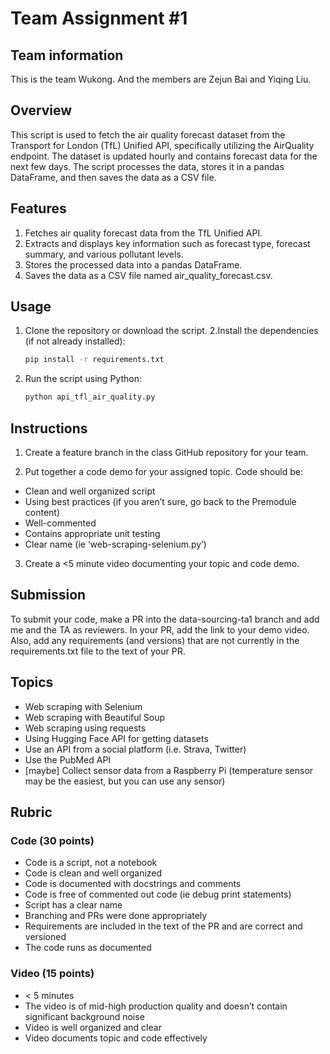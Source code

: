 # Team Assignment #1

## Team information
This is the team Wukong. And the members are Zejun Bai and Yiqing Liu.

## Overview
This script is used to fetch the air quality forecast dataset from the Transport for London (TfL) Unified API, specifically utilizing the AirQuality endpoint. The dataset is updated hourly and contains forecast data for the next few days. The script processes the data, stores it in a pandas DataFrame, and then saves the data as a CSV file.

## Features
1. Fetches air quality forecast data from the TfL Unified API.
2. Extracts and displays key information such as forecast type, forecast summary, and various pollutant levels.
3. Stores the processed data into a pandas DataFrame.
4. Saves the data as a CSV file named air_quality_forecast.csv.


## Usage
1. Clone the repository or download the script.
2.Install the dependencies (if not already installed):
    ```bash
    pip install -r requirements.txt 
    ```
3. Run the script using Python: 
    ```bash
    python api_tfl_air_quality.py
    ```


## Instructions
1. Create a feature branch in the class GitHub repository for your team. 

2. Put together a code demo for your assigned topic. 
Code should be:
* Clean and well organized script
* Using best practices (if you aren’t sure, go back to the Premodule content)
* Well-commented
* Contains appropriate unit testing
* Clear name (ie ‘web-scraping-selenium.py’)

3. Create a <5 minute video documenting your topic and code demo. 

## Submission
To submit your code, make a PR into the data-sourcing-ta1 branch and add me and the TA as reviewers. In your PR, add the link to your demo video. Also, add any requirements (and versions) that are not currently in the requirements.txt file to the text of your PR.

## Topics
* Web scraping with Selenium
* Web scraping with Beautiful Soup
* Web scraping using requests
* Using Hugging Face API for getting datasets
* Use an API from a social platform (i.e. Strava, Twitter)
* Use the PubMed API
* [maybe] Collect sensor data from a Raspberry Pi (temperature sensor may be the easiest, but you can use any sensor)

## Rubric
### Code (30 points)
* Code is a script, not a notebook
* Code is clean and well organized
* Code is documented with docstrings and comments 
* Code is free of commented out code (ie debug print statements)
* Script has a clear name
* Branching and PRs were done appropriately
* Requirements are included in the text of the PR and are correct and versioned
* The code runs as documented

### Video (15 points)
* < 5 minutes
* The video is of mid-high production quality and doesn’t contain significant background noise 
* Video is well organized and clear
* Video documents topic and code effectively

